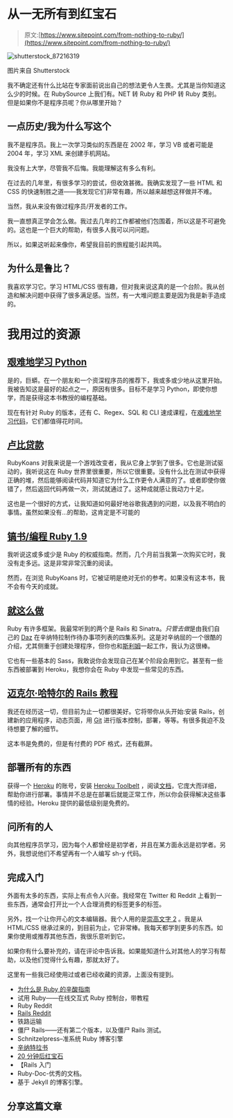 # 从一无所有到红宝石

> 原文:[https://www.sitepoint.com/from-nothing-to-ruby/](https://www.sitepoint.com/from-nothing-to-ruby/)

![](../Images/274e4a3abd6125ed690ad006bf9e0098.png "shutterstock_87216319")

图片来自 Shutterstock

我不确定还有什么比站在专家面前说出自己的想法更令人生畏。尤其是当你知道这么少的时候。在 RubySource 上我们有。NET 转 Ruby 和 PHP 转 Ruby 类别。但是如果你不是程序员呢？你从哪里开始？

## 一点历史/我为什么写这个

我不是程序员。我上一次学习类似的东西是在 2002 年，学习 VB 或者可能是 2004 年，学习 XML 来创建手机网站。

我没有上大学，尽管我不后悔。我能理解这有多么有利。

在过去的几年里，有很多学习的尝试，但收效甚微。我确实发现了一些 HTML 和 CSS 的快速制胜之道——我发现它们非常有趣，所以越来越想这样做并不难。

当然，我从来没有做过程序员/开发者的工作。

我一直想真正学会怎么做。我过去几年的工作都被他们包围着，所以这是不可避免的。这也是一个巨大的帮助，有很多人我可以问问题。

所以，如果这听起来像你，希望我目前的旅程能引起共鸣。

## 为什么是鲁比？

我喜欢学习它。学习 HTML/CSS 很有趣，但对我来说这真的是一个台阶。我从创造和解决问题中获得了很多满足感。当然，有一大堆问题主要是因为我是新手造成的。

# 我用过的资源

## [艰难地学习 Python](http://learnpythonthehardway.org/)

是的，巨蟒。在一个朋友和一个资深程序员的推荐下，我或多或少地从这里开始。我被告知这是最好的起点之一，原因有很多。目标不是学习 Python，即使你想学，而是获得这本书教授的编程基础。

现在有针对 Ruby 的版本，还有 C、Regex、SQL 和 CLI 速成课程，在[艰难地学习代码](http://learncodethehardway.org)，它们都值得花时间。

## [卢比贷款](http://www.rubykoans.com/)

RubyKoans 对我来说是一个游戏改变者，我从它身上学到了很多。它也是测试驱动的，我听说这在 Ruby 世界里很重要，所以它很重要。没有什么比在测试中获得正确的堆，然后能够阅读代码并知道它为什么工作更令人满意的了。或者即使你做错了，然后返回代码再做一次，测试就通过了。这种成就感让我动力十足。

这也是一个很好的方式，让我知道如何最好地谷歌我遇到的问题，以及我不明白的事情。虽然如果没有…的帮助，这肯定是不可能的

## [镐书/编程 Ruby 1.9](http://pragprog.com/book/ruby3/programming-ruby-1-9)

我听说这或多或少是 Ruby 的权威指南。然而，几个月前当我第一次购买它时，我没有走多远。这是非常非常沉重的阅读。

然而，在浏览 RubyKoans 时，它被证明是绝对无价的参考。如果没有这本书，我不会有今天的成就。

## [就这么做](https://www.sitepoint.com/just-do-it-learn-sinatra-i/)

Ruby 有许多框架。我最常听到的两个是 Rails 和 Sinatra。*只管去做*是由我们自己的 [Daz](http://daz4126.com) 在辛纳特拉制作待办事项列表的四集系列。这是对辛纳屈的一个很酷的介绍，尤其侧重于创建处理程序，但你也和[斯利姆](http://slim-lang.com/)一起工作，我认为这很棒。

它也有一些基本的 Sass，我敢说你会发现自己在某个阶段会用到它。甚至有一些东西被部署到 Heroku，我想你会在 Ruby 中发现一些常见的东西。

## [迈克尔·哈特尔的 Rails 教程](http://ruby.railstutorial.org/)

我还在经历这一切，但目前为止一切都很美好。它将带你从头开始:安装 Rails，创建新的应用程序，动态页面，用 [Git](http://git-scm.com/) 进行版本控制，部署，等等。有很多我迫不及待想要了解的细节。

这本书是免费的，但是有付费的 PDF 格式，还有截屏。

## 部署所有的东西

获得一个 [Heroku](http://heroku.com) 的账号，安装 [Heroku Toolbelt](https://toolbelt.heroku.com/) ，阅读[文档](https://devcenter.heroku.com/)，它庞大而详细，帮助你进行部署。事情并不总是在部署后就能正常工作，所以你会获得解决这些事情的经验。Heroku 提供的最低级别是免费的。

## 问所有的人

向其他程序员学习，因为每个人都曾经是初学者，并且在某方面永远是初学者。另外，我想说他们不希望再有一个人编写 sh-y 代码。

## 完成入门

外面有太多的东西，实际上有点令人兴奋。我经常在 Twitter 和 Reddit 上看到一些东西，通常会打开比一个人合理消费的标签更多的标签。

另外，找一个让你开心的文本编辑器。我个人用的是[崇高文字 2](http://www.sublimetext.com/2) 。我是从 HTML/CSS 继承过来的，到目前为止，它非常棒。我每天都学到更多的东西。如果你使用或推荐其他东西，我很乐意听到它。

如果你有什么要补充的，请在评论中告诉我。如果能知道什么对其他人的学习有帮助，以及他们觉得什么有趣，那就太好了。

这里有一些我已经使用过或者已经收藏的资源，上面没有提到。

*   [为什么是 Ruby 的辛酸指南](http://mislav.uniqpath.com/poignant-guide/)
*   试用 Ruby——在线交互式 Ruby 控制台，带教程
*   Ruby Reddit
*   [Rails Reddit](http://reddit.com/r/rails)
*   铁路运输
*   僵尸 Rails——还有第二个版本，以及僵尸 Rails 测试。
*   Schnitzelpress–准系统 Ruby 博客引擎
*   [辛纳特拉书](http://sinatra-book.gittr.com/)
*   [20 分钟后红宝石](http://www.ruby-lang.org/en/documentation/quickstart/)
*   【Rails 入门
*   Ruby-Doc-优秀的文档。
*   基于 Jekyll 的博客引擎。

## 分享这篇文章